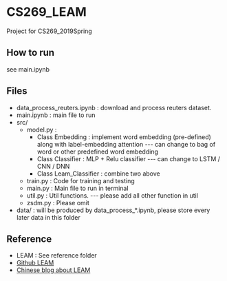 # CS269_LEAM

Project for CS269_2019Spring

## How to run

see main.ipynb

## Files

- data_process_reuters.ipynb : download and process reuters dataset.
- main.ipynb : main file to run
- src/
  - model.py : 
    - Class Embedding : implement word embedding (pre-defined) along with label-embedding attention --- can change to bag of word or other predefined word embedding
    - Class Classifier : MLP + Relu classifier --- can change to LSTM / CNN / DNN
    - Class Leam_Classifier : combine two above
  - train.py : Code for training and testing 
  - main.py : Main file to run in terminal
  - util.py : Util functions. --- please add all other function in util
  - zsdm.py : Please omit
- data/ : will be produced by data_process_*.ipynb, please store every later data in this folder

## Reference 

- LEAM : See reference folder
- [Github LEAM](https://github.com/guoyinwang/)
- [Chinese blog about LEAM](https://zhuanlan.zhihu.com/p/54734708)